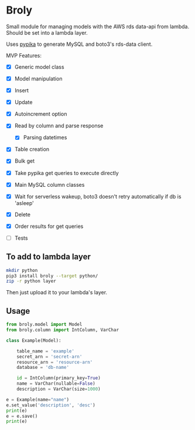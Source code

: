 # Broly

Small module for managing models with the AWS rds data-api from lambda. Should be set into a lambda layer.

Uses [pypika](https://github.com/kayak/pypika) to generate MySQL and boto3's rds-data client.


MVP Features:

- [x] Generic model class
- [x] Model manipulation
- [x] Insert
- [x] Update
- [x] Autoincrement option
- [x] Read by column and parse response
    - [x] Parsing datetimes
- [x] Table creation
- [x] Bulk get
- [x] Take pypika get queries to execute directly 
- [x] Main MySQL column classes
- [x] Wait for serverless wakeup, boto3 doesn't retry automatically if db is 'asleep'
- [x] Delete 
- [x] Order results for get queries
- [ ] Tests


## To add to lambda layer
```bash
mkdir python
pip3 install broly --target python/
zip -r python layer
```

Then just upload it to your lambda's layer.

## Usage
```python
from broly.model import Model
from broly.column import IntColumn, VarChar

class Example(Model):

    table_name = 'example'
    secret_arn = 'secret-arn'
    resource_arn = 'resource-arn'
    database = 'db-name'

    id = IntColumn(primary_key=True)
    name = VarChar(nullable=False)
    description = VarChar(size=1000)

e = Example(name="name")
e.set_value('description', 'desc')
print(e)
e = e.save()
print(e)
```